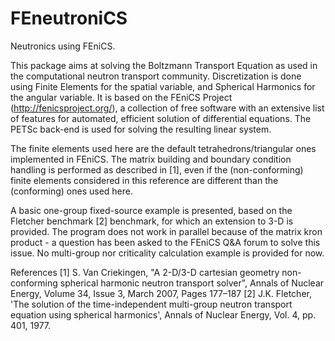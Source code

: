 FEneutroniCS
============

Neutronics using FEniCS.

This package aims at solving the Boltzmann Transport Equation as used in the computational neutron transport community.
Discretization is done using Finite Elements for the spatial variable, and Spherical Harmonics for the angular variable.
It is based on the FEniCS Project (http://fenicsproject.org/), a collection of free software with an extensive list of features for automated, efficient solution of differential equations.
The PETSc back-end is used for solving the resulting linear system.

The finite elements used here are the default tetrahedrons/triangular ones implemented in FEniCS.
The matrix building and boundary condition handling is performed as described in [1],
even if the (non-conforming) finite elements considered in this reference are different than the (conforming) ones used here.

A basic one-group fixed-source example is presented,
based on the Fletcher benchmark [2] benchmark,
for which an extension to 3-D is provided.
The program does not work in parallel because of the matrix kron product - a question has been asked to the FEniCS Q&A forum to solve this issue.
No multi-group nor criticality calculation example is provided for now.

References
[1] S. Van Criekingen, "A 2-D/3-D cartesian geometry non-conforming spherical harmonic neutron transport solver", Annals of Nuclear Energy, Volume 34, Issue 3, March 2007, Pages 177–187
[2] J.K. Fletcher, 'The solution of the time-independent multi-group neutron transport equation using spherical harmonics', Annals of Nuclear Energy, Vol. 4, pp. 401, 1977.


